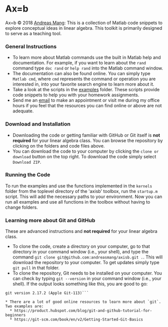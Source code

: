 # Ax=b

Ax=b &copy; 2018 [Andreas Mang](http://www.math.uh.edu/~andreas): This is a collection of Matlab code snippets to explore conceptual ideas in linear algebra. This toolkit is primarily designed to serve as a teaching tool.

### General Instructions
* To learn more about Matlab commands use the built in Matlab help and documentation. For example, if you want to learn about the `rand` command type `doc rand` or `help rand` into the Matlab command window.
* The documentation can also be found online. You can simply type `Matlab cmd`, where `cmd` represents the command or operation you are interested in, into your favorite search engine to learn more about it.
* Take a look at the scripts in the [examples](https://github.com/andreasmang/axisb/tree/master/examples) folder. These scripts provide code snippets to help you with your homework assignments.
* Send me an [email](andreas@math.uh.edu) to make an appointment or visit me during my office hours if you feel that the resources you can find online or above are not adequate.


### Download and Installation
* Downloading the code or getting familiar with GitHub or Git itself is __not required__ for your linear algebra class. You can browse the repository by clicking on the folders and code files above. 
* You can download the code to your computer by clicking the `clone or download` button on the top right. To download the code simply select `Download ZIP`.

### Running the Code
To run the examples and use the functions implemented in the `kernels` folder from the toplevel directory of the 'axisb' toolbox, run the `startup.m` script. This will add the necessary paths to your environment. Now you can run all examples and use all functions in the toolbox without having to change folders. 

### Learning more about Git and GitHub
These are advanced instructions and __not required__ for your linear algebra class.

* To clone the code, create a directory on your computer, go to that directory in your command window (i.e., your shell), and type the command `git clone git@github.com:andreasmang/axisb.git .`. This will download the repository to your computer. To get updates simply type `git pull` in that folder.
* To clone the repository, Git needs to be installed on your computer. You can check by typing `git --version` in your command window (i.e., your shell). If the output looks something like this, you are good to go:

```[amang@mac: ~ ]$ git --version
git version 2.17.2 (Apple Git-113)```

* There are a lot of good online resources to learn more about `git`. Two examples are:
  * https://product.hubspot.com/blog/git-and-github-tutorial-for-beginners
  * https://git-scm.com/book/en/v2/Getting-Started-Git-Basics
